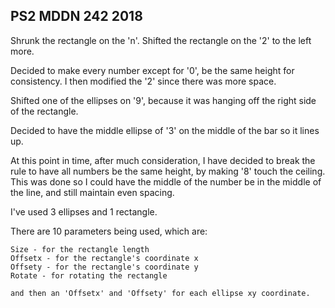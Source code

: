 ## PS2 MDDN 242 2018

Shrunk the rectangle on the 'n'.
Shifted the rectangle on the '2' to the left more.

Decided to make every number except for '0', be the same height for consistency.
I then modified the '2' since there was more space.

Shifted one of the ellipses on '9', because it was hanging off the right side of the rectangle.

Decided to have the middle ellipse of '3' on the middle of the bar so it lines up.



At this point in time, after much consideration, I have decided to break the rule to have all numbers be the same height, by making '8' touch the ceiling.
This was done so I could have the middle of the number be in the middle of the line, and still maintain even spacing.




I've used 3 ellipses and 1 rectangle.

There are 10 parameters being used, which are:
	
	Size - for the rectangle length
	Offsetx - for the rectangle's coordinate x
	Offsety - for the rectangle's coordinate y
	Rotate - for rotating the rectangle

	and then an 'Offsetx' and 'Offsety' for each ellipse xy coordinate.


